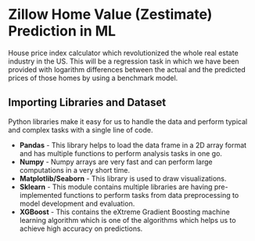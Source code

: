# Zillow Home Value (Zestimate) Prediction in ML

House price index calculator which revolutionized the whole real estate industry in the US. 
This will be a regression task in which we have been provided with logarithm differences 
between the actual and the predicted prices of those homes by using a benchmark model.

## Importing Libraries and Dataset

Python libraries make it easy for us to handle the data and perform typical and complex tasks with a single line of code.

- **Pandas** - This library helps to load the data frame in a 2D array format and has multiple functions to perform analysis tasks in one go.
- **Numpy** - Numpy arrays are very fast and can perform large computations in a very short time.
- **Matplotlib/Seaborn** - This library is used to draw visualizations.
- **Sklearn** - This module contains multiple libraries are having pre-implemented functions to perform tasks from data preprocessing to model development and evaluation.
- **XGBoost** - This contains the eXtreme Gradient Boosting machine learning algorithm which is one of the algorithms which helps us to achieve high accuracy on predictions.
